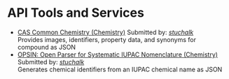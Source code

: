 # API Tools and Services

<ul id='list'>
<li><a href="https://commonchemistry.cas.org/api/detail?cas_rn=" target="_blank">CAS Common Chemistry (Chemistry)</a> Submitted by: <em><a href="https://github.com/stuchalk">stuchalk</a></em><br/>Provides images, identifiers, property data, and synonyms for compound as JSON</li>
<li><a href="https://opsin.ch.cam.ac.uk/opsin/" target="_blank">OPSIN: Open Parser for Systematic IUPAC Nomenclature (Chemistry)</a> Submitted by: <em><a href="https://github.com/stuchalk">stuchalk</a></em><br/>Generates chemical identifiers from an IUPAC chemical name as JSON</li>
</ul>